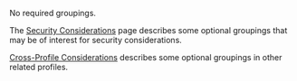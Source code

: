 No required groupings. 

The [Security Considerations](security_considerations.html) page describes some optional groupings that may be of interest for security considerations.  

[Cross-Profile Considerations](grouping.html) describes some optional groupings in other related profiles.